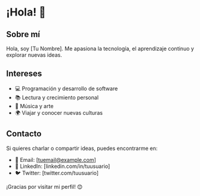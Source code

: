 # ¡Hola! 👋

## Sobre mí
Hola, soy [Tu Nombre]. Me apasiona la tecnología, el aprendizaje continuo y explorar nuevas ideas. 

## Intereses
- 💻 Programación y desarrollo de software
- 📚 Lectura y crecimiento personal
- 🎵 Música y arte
- 🌍 Viajar y conocer nuevas culturas

## Contacto
Si quieres charlar o compartir ideas, puedes encontrarme en:
- 📧 Email: [tuemail@example.com]
- 💼 LinkedIn: [linkedin.com/in/tuusuario]
- 🐦 Twitter: [twitter.com/tuusuario]

¡Gracias por visitar mi perfil! 😊

